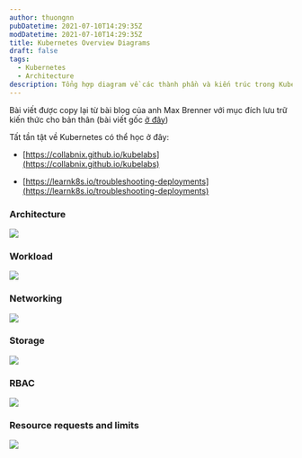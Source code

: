 ```yaml
---
author: thuongnn
pubDatetime: 2021-07-10T14:29:35Z
modDatetime: 2021-07-10T14:29:35Z
title: Kubernetes Overview Diagrams
draft: false
tags:
  - Kubernetes
  - Architecture
description: Tổng hợp diagram về các thành phần và kiến trúc trong Kubernetes
---
```


Bài viết được copy lại từ bài blog của anh Max Brenner với mục đích lưu trữ kiến thức cho bản thân (bài viết gốc [ở đây](https://brennerm.github.io/posts/kubernetes-overview-diagrams.html))

Tất tần tật về Kubernetes có thể học ở đây:

- [https://collabnix.github.io/kubelabs](https://collabnix.github.io/kubelabs)

- [https://learnk8s.io/troubleshooting-deployments](https://learnk8s.io/troubleshooting-deployments)

### Architecture

![](https://github.com/user-attachments/assets/93b74965-8498-4622-95e8-cc0ae2f7fce8)

### Workload

![](https://github.com/user-attachments/assets/f790236d-c17c-488e-8932-668ed444f552)

### Networking

![](https://github.com/user-attachments/assets/c9d54b93-8ada-4472-a560-d1fe43913462)

### Storage

![](https://github.com/user-attachments/assets/70e5633e-abf3-432e-a34a-b524e56b179e)

### RBAC

![](https://github.com/user-attachments/assets/bf8d9795-c79b-4257-87d7-242ea366512f)

### Resource requests and limits

![](https://github.com/user-attachments/assets/b85c93dc-686c-412c-b856-2614738736c9)
